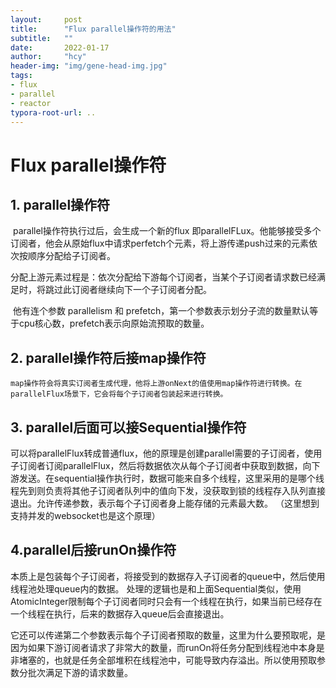```yaml
---
layout:     post
title:      "Flux parallel操作符的用法"
subtitle:   ""
date:       2022-01-17
author:     "hcy"
header-img: "img/gene-head-img.jpg"
tags:
- flux
- parallel
- reactor
typora-root-url: ..
---
```



# Flux parallel操作符

## 1. parallel操作符
​	parallel操作符执行过后，会生成一个新的flux 即parallelFLux。他能够接受多个订阅者，他会从原始flux中请求perfetch个元素，将上游传递push过来的元素依次按顺序分配给子订阅者。

​	分配上游元素过程是：依次分配给下游每个订阅者，当某个子订阅者请求数已经满足时，将跳过此订阅者继续向下一个子订阅者分配。

​	他有连个参数 parallelism 和 prefetch，第一个参数表示划分子流的数量默认等于cpu核心数，prefetch表示向原始流预取的数量。

## 2. parallel操作符后接map操作符
  	map操作符会将真实订阅者生成代理，他将上游onNext的值使用map操作符进行转换。在parallelFlux场景下，它会将每个子订阅者包装起来进行转换。


## 3. parallel后面可以接Sequential操作符
​	可以将parallelFlux转成普通flux，他的原理是创建parallel需要的子订阅者，使用子订阅者订阅parallelFlux，然后将数据依次从每个子订阅者中获取到数据，向下游发送。
​	在sequential操作执行时，数据可能来自多个线程，这里采用的是哪个线程先到则负责将其他子订阅者队列中的值向下发，没获取到锁的线程存入队列直接退出。允许传递参数，表示每个子订阅者身上能存储的元素最大数。
（这里想到支持并发的websocket也是这个原理）


## 4.parallel后接runOn操作符
​	本质上是包装每个子订阅者，将接受到的数据存入子订阅者的queue中，然后使用线程池处理queue内的数据。
处理的逻辑也是和上面Sequential类似，使用AtomicInteger限制每个子订阅者同时只会有一个线程在执行，如果当前已经存在一个线程在执行，后来的数据存入queue后会直接退出。

​	它还可以传递第二个参数表示每个子订阅者预取的数量，这里为什么要预取呢，是因为如果下游订阅者请求了非常大的数量，而runOn将任务分配到线程池中本身是非堵塞的，也就是任务全部堆积在线程池中，可能导致内存溢出。所以使用预取参数分批次满足下游的请求数量。




